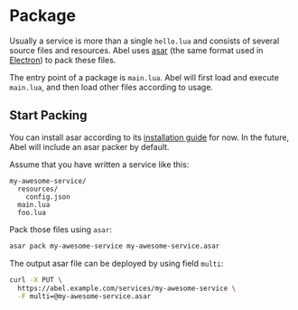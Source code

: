 # Package

Usually a service is more than a single `hello.lua` and consists of several source files and resources. Abel uses [asar](https://github.com/electron/asar) (the same format used in [Electron](https://github.com/electron/electron)) to pack these files.

The entry point of a package is `main.lua`. Abel will first load and execute `main.lua`, and then load other files according to usage.

## Start Packing

You can install asar according to its [installation guide](https://github.com/electron/asar#install) for now. In the future, Abel will include an asar packer by default.

Assume that you have written a service like this:
```
my-awesome-service/
  resources/
    config.json
  main.lua
  foo.lua
```

Pack those files using `asar`:
```sh
asar pack my-awesome-service my-awesome-service.asar
```

The output asar file can be deployed by using field `multi`:
```sh
curl -X PUT \
  https://abel.example.com/services/my-awesome-service \
  -F multi=@my-awesome-service.asar
```
